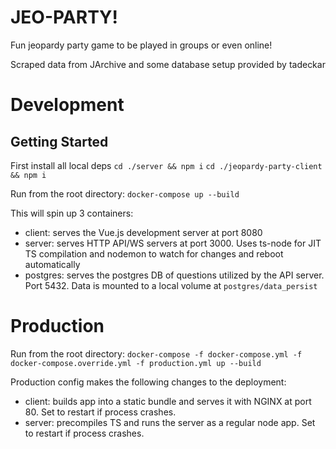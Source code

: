 # JEO-PARTY!
Fun jeopardy party game to be played in groups or even online!

Scraped data from JArchive and some database setup provided by tadeckar

# Development
## Getting Started

First install all local deps
`cd ./server && npm i`
`cd ./jeopardy-party-client && npm i`

Run from the root directory:
`docker-compose up --build`

This will spin up 3 containers:
- client: serves the Vue.js development server at port 8080
- server: serves HTTP API/WS servers at port 3000. Uses ts-node for JIT TS compilation and nodemon to watch for changes and reboot automatically
- postgres: serves the postgres DB of questions utilized by the API server. Port 5432. Data is mounted to a local volume at `postgres/data_persist`

# Production

Run from the root directory:
`docker-compose -f docker-compose.yml -f docker-compose.override.yml -f production.yml up --build`

Production config makes the following changes to the deployment:
- client: builds app into a static bundle and serves it with NGINX at port 80. Set to restart if process crashes.
- server: precompiles TS and runs the server as a regular node app. Set to restart if process crashes.
